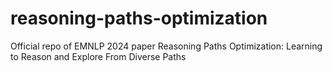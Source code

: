 # reasoning-paths-optimization
Official repo of EMNLP 2024 paper Reasoning Paths Optimization: Learning to Reason and Explore From Diverse Paths

